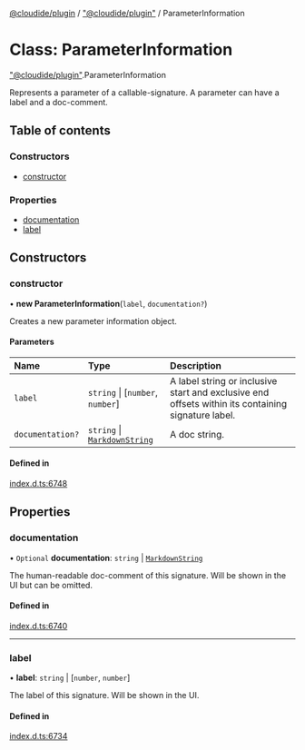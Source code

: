 [@cloudide/plugin](../README.md) / ["@cloudide/plugin"](../modules/_cloudide_plugin_.md) / ParameterInformation

# Class: ParameterInformation

["@cloudide/plugin"](../modules/_cloudide_plugin_.md).ParameterInformation

Represents a parameter of a callable-signature. A parameter can
have a label and a doc-comment.

## Table of contents

### Constructors

- [constructor](cloudide_plugin_.ParameterInformation.md#constructor)

### Properties

- [documentation](cloudide_plugin_.ParameterInformation.md#documentation)
- [label](cloudide_plugin_.ParameterInformation.md#label)

## Constructors

### constructor

• **new ParameterInformation**(`label`, `documentation?`)

Creates a new parameter information object.

#### Parameters

| Name | Type | Description |
| :------ | :------ | :------ |
| `label` | `string` \| [`number`, `number`] | A label string or inclusive start and exclusive end offsets within its containing signature label. |
| `documentation?` | `string` \| [`MarkdownString`](cloudide_plugin_.MarkdownString.md) | A doc string. |

#### Defined in

[index.d.ts:6748](https://github.com/shuyaqian/cloudide-plugin-api/blob/26b31b9/index.d.ts#L6748)

## Properties

### documentation

• `Optional` **documentation**: `string` \| [`MarkdownString`](cloudide_plugin_.MarkdownString.md)

The human-readable doc-comment of this signature. Will be shown
in the UI but can be omitted.

#### Defined in

[index.d.ts:6740](https://github.com/shuyaqian/cloudide-plugin-api/blob/26b31b9/index.d.ts#L6740)

___

### label

• **label**: `string` \| [`number`, `number`]

The label of this signature. Will be shown in
the UI.

#### Defined in

[index.d.ts:6734](https://github.com/shuyaqian/cloudide-plugin-api/blob/26b31b9/index.d.ts#L6734)
